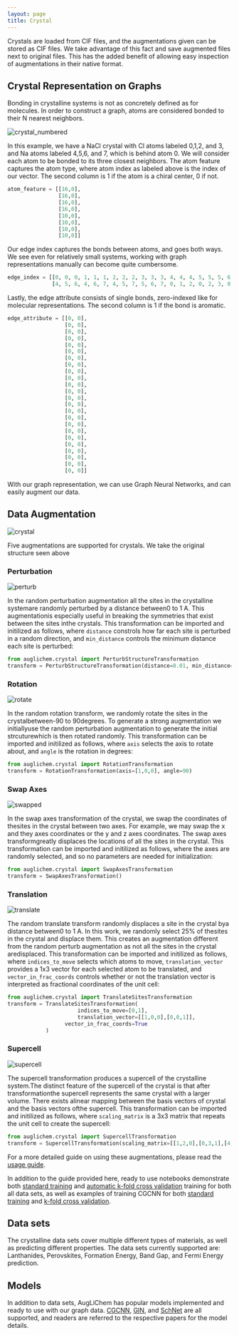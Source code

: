 ```yaml
---
layout: page
title: Crystal
---
```


Crystals are loaded from CIF files, and the augmentations given can be stored as CIF files.
We take advantage of this fact and save augmented files next to original files.
This has the added benefit of allowing easy inspection of augmentations in their native format.

## Crystal Representation on Graphs

Bonding in crystalline systems is not as concretely defined as for molecules.
In order to construct a graph, atoms are considered bonded to their N nearest neighbors.

![crystal_numbered](images/NaCl_numbered.png)

In this example, we have a NaCl crystal with Cl atoms labeled 0,1,2, and 3, and Na atoms labeled 4,5,6, and 7, which is behind atom 0.
We will consider each atom to be bonded to its three closest neighbors.
The atom feature captures the atom type, where atom index as labeled above is the index of our vector.
The second column is 1 if the atom is a chiral center, 0 if not.

```python
atom_feature = [[16,0],
                [16,0],
                [16,0],
                [16,0],
                [10,0],
                [10,0],
                [10,0],
                [10,0]]
```

Our edge index captures the bonds between atoms, and goes both ways.
We see even for relatively small systems, working with graph representations manually can become quite cumbersome.

```python
edge_index = [[0, 0, 0, 1, 1, 1, 2, 2, 2, 3, 3, 3, 4, 4, 4, 5, 5, 5, 6, 6, 6, 7, 7, 7],
              [4, 5, 6, 4, 6, 7, 4, 5, 7, 5, 6, 7, 0, 1, 2, 0, 2, 3, 0, 1, 3, 1, 2, 3]]
```

Lastly, the edge attribute consists of single bonds, zero-indexed like for molecular representations.
The second column is 1 if the bond is aromatic.

```python
edge_attribute = [[0, 0],
                  [0, 0],
                  [0, 0],
                  [0, 0],
                  [0, 0],
                  [0, 0],
                  [0, 0],
                  [0, 0],
                  [0, 0],
                  [0, 0],
                  [0, 0],
                  [0, 0],
                  [0, 0],
                  [0, 0],
                  [0, 0],
                  [0, 0],
                  [0, 0],
                  [0, 0],
                  [0, 0],
                  [0, 0],
                  [0, 0],
                  [0, 0],
                  [0, 0],
                  [0, 0]]

```

With our graph representation, we can use Graph Neural Networks, and can easily augment our data.


## Data Augmentation

![crystal](images/NaCl.png)

Five augmentations are supported for crystals.
We take the original structure seen above

### Perturbation

![perturb](images/NaCl_perturb.png)

In the random perturbation augmentation all the sites in the crystalline systemare randomly perturbed by a distance between0 to 1 A. This augmentationis especially useful in breaking the symmetries that exist between the sites inthe crystals.
This transformation can be imported and initilized as follows, where `distance` constrols how far each site is perturbed in a random direction, and `min_distance` controls the minimum distance each site is perturbed:

```python
from auglichem.crystal import PerturbStructureTransformation
transform = PerturbStructureTransformation(distance=0.01, min_distance=0.005)
```

### Rotation

![rotate](images/NaCl_rotate.png)

In the random rotation transform, we randomly rotate the sites in the crystalbetween-90 to 90degrees. To generate a strong augmentation we initiallyuse  the  random  perturbation  augmentation  to  generate  the  initial  strcuturewhich is then rotated randomly.
This transformation can be imported and initilized as follows, where `axis` selects the axis to rotate about, and `angle` is the rotation in degrees:

```python
from auglichem.crystal import RotationTransformation
transform = RotationTransformation(axis=[1,0,0], angle=90)
```

### Swap Axes

![swapped](images/NaCl_swapped.png)

In the swap axes transformation of the crystal, we swap the coordinates of thesites in the crystal between two axes. For example, we may swap the x and they axes coordinates or the y and z axes coordinates. The swap axes transformgreatly displaces the locations of all the sites in the crystal.
This transformation can be imported and initilized as follows, where the axes are randomly selected, and so no parameters are needed for initialization:

```python
from auglichem.crystal import SwapAxesTransformation
transform = SwapAxesTransformation()
```

### Translation

![translate](images/NaCl_translate.png)

The random translate transform randomly displaces a site in the crystal bya distance between0 to 1 A. In this work, we randomly select 25% of thesites in the crystal and displace them. This creates an augmentation different from the random perturb augmentation as not all the sites in the crystal aredisplaced.
This transformation can be imported and initilized as follows, where `indices_to_move` selects which atoms to move, `translation_vector` provides a 1x3 vector for each selected atom to be translated, and `vector_in_frac_coords` controls whether or not the translation vector is interpreted as fractional coordinates of the unit cell:

```python
from auglichem.crystal import TranslateSitesTransformation
transform = TranslateSitesTransformation(
                      indices_to_move=[0,1],
                      translation_vector=[[1,0,0],[0,0,1]],
      		      vector_in_frac_coords=True
            )
```

### Supercell

![supercell](images/NaCl_super.png)

The supercell transformation produces a supercell of the crystalline system.The distinct feature of the supercell of the crystal is that after transformationthe supercell represents the same crystal with a larger volume. There exists alinear mapping between the basis vectors of crystal and the basis vectors ofthe supercell.
This transformation can be imported and initilized as follows, where `scaling_matrix` is a 3x3 matrix that repeats the unit cell to create the supercell:

```python
from auglichem.crystal import SupercellTransformation
transform = SupercellTransformation(scaling_matrix=[[1,2,0],[0,3,1],[4,1,1]])
```


For a more detailed guide on using these augmentations, please read the [usage guide](../usage_guide).

In addition to the guide provided here, ready to use notebooks demonstrate both [standard training](https://github.com/BaratiLab/AugLiChem/blob/main/examples/crystal_dataset.ipynb) and [automatic k-fold cross validation](https://github.com/BaratiLab/AugLiChem/blob/main/examples/crystal_kfold_dataset.ipynb) training for both all data sets, as well as examples of training CGCNN for both [standard training](https://github.com/BaratiLab/AugLiChem/blob/main/examples/crystal_cgcnn_dataset.ipynb) and [k-fold cross validation](https://github.com/BaratiLab/AugLiChem/blob/main/examples/crystal_cgcnn_kfold_dataset.ipynb).


## Data sets

The crystalline data sets cover multiple different types of materials, as well as predicting different properties.
The data sets currently supported are: Lanthanides, Perovskites, Formation Energy, Band Gap, and Fermi Energy prediction.


## Models

In addition to data sets, AugLiChem has popular models implemented and ready to use with our graph data.
[CGCNN](https://arxiv.org/abs/1710.10324), [GIN](https://arxiv.org/pdf/1810.00826.pdf), and [SchNet](https://arxiv.org/abs/1706.08566) are all supported, and readers are referred to the respective papers for the model details.
